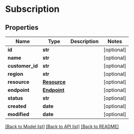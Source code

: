 # Subscription

## Properties
Name | Type | Description | Notes
------------ | ------------- | ------------- | -------------
**id** | **str** |  | [optional] 
**name** | **str** |  | [optional] 
**customer_id** | **str** |  | [optional] 
**region** | **str** |  | [optional] 
**resource** | [**Resource**](Resource.md) |  | [optional] 
**endpoint** | [**Endpoint**](Endpoint.md) |  | [optional] 
**status** | **str** |  | [optional] 
**created** | **date** |  | [optional] 
**modified** | **date** |  | [optional] 

[[Back to Model list]](../README.md#documentation-for-models) [[Back to API list]](../README.md#documentation-for-api-endpoints) [[Back to README]](../README.md)



